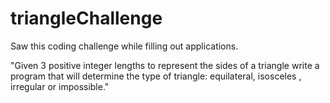 # triangleChallenge

Saw this coding challenge while filling out applications.  

"Given 3 positive integer lengths to represent the sides of a triangle write a program that will determine the type of triangle: equilateral, isosceles , irregular or impossible."
